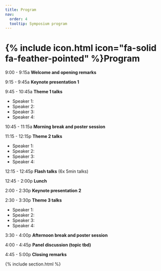 ```yaml
---
title: Program
nav:
  order: 4
  tooltip: Symposium program
---
```


# {% include icon.html icon="fa-solid fa-feather-pointed" %}Program

9:00 - 9:15a    **Welcome and opening remarks**

9:15 - 9:45a    **Keynote presentation 1** 

9:45 - 10:45a   **Theme 1 talks**
- Speaker 1:
- Speaker 2:
- Speaker 3:
- Speaker 4:

10:45 - 11:15a  **Morning break and poster session**

11:15 - 12:15p  **Theme 2 talks**
- Speaker 1:
- Speaker 2:
- Speaker 3:
- Speaker 4:

12:15 - 12:45p  **Flash talks** (6x 5min talks)

12:45 - 2:00p   **Lunch**

2:00 - 2:30p    **Keynote presentation 2**

2:30 - 3:30p    **Theme 3 talks**
- Speaker 1:
- Speaker 2:
- Speaker 3:
- Speaker 4:

3:30 - 4:00p    **Afternoon break and poster session**

4:00 - 4:45p    **Panel discussion (topic tbd)**

4:45 - 5:00p    **Closing remarks**





{% include section.html %}


